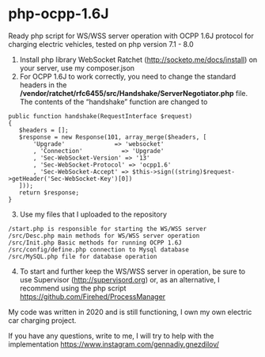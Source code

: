 # php-ocpp-1.6J
Ready php script for WS/WSS server operation with OCPP 1.6J protocol for charging electric vehicles, tested on php version 7.1 - 8.0

1. Install php library WebSocket Ratchet (http://socketo.me/docs/install) on your server, use my composer.json
2. For OCPP 1.6J to work correctly, you need to change the standard headers in the **/vendor/ratchet/rfc6455/src/Handshake/ServerNegotiator.php** file. The contents of the “handshake” function are changed to
```
public function handshake(RequestInterface $request)
{
   $headers = [];
   $response = new Response(101, array_merge($headers, [
       'Upgrade'              => 'websocket'
       , 'Connection'           => 'Upgrade'
       , 'Sec-WebSocket-Version' => '13'
       , 'Sec-WebSocket-Protocol' => 'ocpp1.6'
       , 'Sec-WebSocket-Accept' => $this->sign((string)$request->getHeader('Sec-WebSocket-Key')[0])
   ]));
   return $response;
}
```
3. Use my files that I uploaded to the repository
```
/start.php is responsible for starting the WS/WSS server
/src/Desc.php main methods for WS/WSS server operation
/src/Init.php Basic methods for running OCPP 1.6J
/src/config/define.php connection to Mysql database
/src/MySQL.php file for database operation
```
   
4.	To start and further keep the WS/WSS server in operation, be sure to use Supervisor (http://supervisord.org) or, as an alternative, I recommend using the php script https://github.com/Firehed/ProcessManager


My code was written in 2020 and is still functioning, I own my own electric car charging project. 

If you have any questions, write to me, I will try to help with the implementation https://www.instagram.com/gennadiy.gnezdilov/
